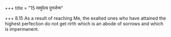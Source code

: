 +++
title = "15 मामुपेत्य पुनर्जन्म"

+++
8.15 As a result of reaching Me, the exalted ones who have attained the
highest perfection do not get rirth which is an abode of sorrows and
which is impermanent.
